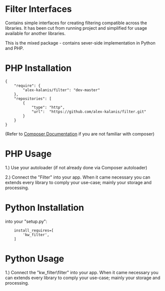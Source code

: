 Filter Interfaces
================

Contains simple interfaces for creating filtering compatible across the libraries.
It has been cut from running project and simplified for usage available for another
libraries.

This is the mixed package - contains sever-side implementation in Python and PHP.

# PHP Installation

```
{
    "require": {
        "alex-kalanis/filter": "dev-master"
    },
    "repositories": [
        {
            "type": "http",
            "url":  "https://github.com/alex-kalanis/filter.git"
        }
    }
}
```

(Refer to [Composer Documentation](https://github.com/composer/composer/blob/master/doc/00-intro.md#introduction) if you are not
familiar with composer)


# PHP Usage

1.) Use your autoloader (if not already done via Composer autoloader)

2.) Connect the "Filter" into your app. When it came necessary
you can extends every library to comply your use-case; mainly your storage and
processing.

# Python Installation

into your "setup.py":

```
    install_requires=[
        'kw_filter',
    ]
```

# Python Usage

1.) Connect the "kw_filter\filter" into your app. When it came necessary
you can extends every library to comply your use-case; mainly your storage and
processing.
